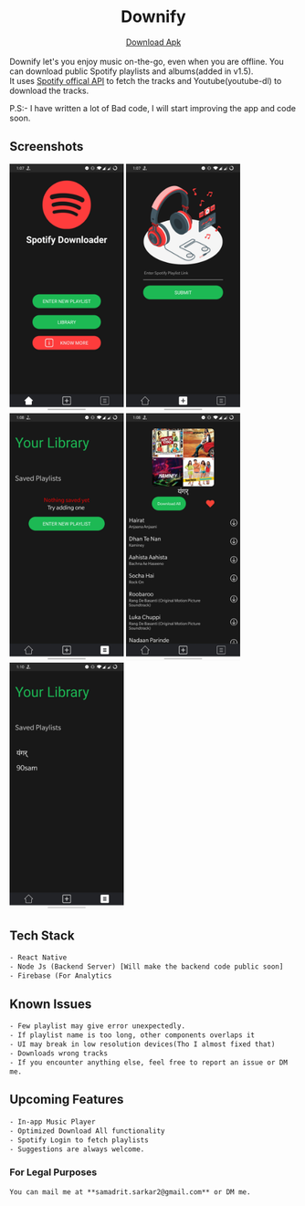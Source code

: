 <div align='center'>

# Downify

</div>

<div align='center' >
<a href="https://github.com/samadritsarkar2/spotifyDown/blob/main/release/spotifyDown.apk?raw=true" >
Download Apk
</a>
 </div>
<br>
Downify let's you enjoy music on-the-go, even when you are offline.
You can download public Spotify playlists and albums(added in v1.5).
<br>
It uses <a href="https://developer.spotify.com/">Spotify offical API</a> to fetch the tracks and Youtube(youtube-dl) to download the tracks.

P.S:- I have written a lot of Bad code, I will start improving the app and code soon.

## Screenshots

<div>
    <img src="screenshots/1.png" width="200" />
    <img src="screenshots/2.png" width="200" />
    <img src="screenshots/3.png" width="200" />
    <img src="screenshots/4.png" width="200" />
    <img src="screenshots/5.png" width="200" />
</div>

## Tech Stack

    - React Native
    - Node Js (Backend Server) [Will make the backend code public soon]
    - Firebase (For Analytics

## Known Issues

    - Few playlist may give error unexpectedly.
    - If playlist name is too long, other components overlaps it
    - UI may break in low resolution devices(Tho I almost fixed that)
    - Downloads wrong tracks
    - If you encounter anything else, feel free to report an issue or DM me.

## Upcoming Features

    - In-app Music Player
    - Optimized Download All functionality
    - Spotify Login to fetch playlists
    - Suggestions are always welcome.

### For Legal Purposes

    You can mail me at **samadrit.sarkar2@gmail.com** or DM me.
